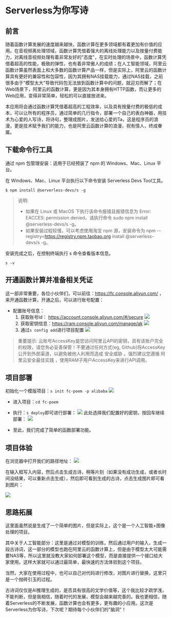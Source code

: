# Serverless为你写诗

## 前言

随着函数计算发展的速度越来越快，函数计算在更多领域都有着更加有价值的应用。在音视频离处理领域，函数计算凭借着强大的离线处理能力以及按量付费能力，对离线音视频处理有着非常友好的"态度"，在实时处理的场景中，函数计算凭借着超高的性能，极致的弹性，也有着非常傲人的成绩；在人工智能领域，阿里云函数计算虽然表面上和大多数的函数计算产品一样，但是实际上，阿里云的函数计算具有更好的兼容性和包容性，因为其拥有NAS挂载能力，通过NAS挂载，之前很多由于"模型太大"导致代码包无法放到函数计算中的问题，就迎刃而解了；在Web场景下，阿里云的函数计算，更是因为其本身拥有HTTP函数，而让更多的Web应用，变得非常简单，轻松的可以直接放进来。

本应用将会通过函数计算凭借着超高的工程效率，以及具有按量付费的极低的成本，可以让所有的程序员，通过简单的几行指令，部署一个自己的表白神器，用技术为心爱的人写诗，将诗句，整理成图片，发送给心爱的Ta，这是程序员的浪漫，更是技术赋予我们的能力，也是阿里云函数计算的浪漫，祝有情人，终成眷属。

## 下载命令行工具

通过 npm 包管理安装：适用于已经预装了 npm 的 Windows、Mac、Linux 平台。

在 Windows、Mac、Linux 平台执行以下命令安装 Serverless Devs Tool工具。

```
$ npm install @serverless-devs/s -g
```

> 说明:   
>  - 如果在 Linux 或 MacOS 下执行该命令报错且报错信息为 Error: EACCES: permission denied，请执行命令 sudo npm install @serverless-devs/s -g。   
>  - 如果安装过程较慢，可以考虑使用淘宝 npm 源，安装命令为 npm --registry=https://registry.npm.taobao.org install @serverless-devs/s -g。

安装完成之后，在控制终端执行 s 命令查看版本信息。

```
s -v
```


## 开通函数计算并准备相关凭证

这一部非常重要，各位小伙伴们，可以前往：https://fc.console.aliyun.com/ ，来开通函数计算，开通之后，可以进行账号配置：

- 配置账号信息：
    1. 获取账号Id： https://account.console.aliyun.com/#/secure
        ![](https://images.serverlessfans.com/s-tool/zh/start-1.jpg)
    2. 获取密钥信息：https://ram.console.aliyun.com/manage/ak
        ![](https://images.serverlessfans.com/s-tool/zh/start-2.jpg)
    3. 通过`s config add`进行项目配置
        ![](https://images.serverlessfans.com/s-tool/zh/start-3.jpg)

> 重要提示: 云账号AccessKey是您访问阿里云API的密钥，具有该账户完全的权限，请您务必妥善保管！不要通过任何方式(eg, Github)将AccessKey公开到外部渠道，以避免被他人利用而造成 安全威胁 。强烈建议您遵循 阿里云安全最佳实践 ，使用RAM子用户AccessKey来进行API调用。

## 项目部署

 初始化一个模版项目：`s init fc-poem -p alibaba`
    ![](http://activity.serverlessfans.com/auto_poem/imgs/auto_poen_01.jpg)

- 进入项目：`cd fc-poem`


- 执行：`s deploy`即可进行部署：
    ![](http://activity.serverlessfans.com/auto_poem/imgs/auto_poen_02.jpg)
    此处选择我们配置好的密钥，按回车继续部署：
    ![](http://activity.serverlessfans.com/auto_poem/imgs/auto_poen_03.jpg)
    
- 至此，我们完成了简单的函数部署功能。

## 项目体验

在浏览器中打开我们的路径地址：
![](http://activity.serverlessfans.com/auto_poem/imgs/auto_poen_04.jpg)

在输入框写入内容，然后点击生成古诗，稍等片刻（如果没有成功生成，或者长时间没结果，可以重新点击生成），然后即可看到生成的古诗，点击生成图片即可看到图片：

![](http://activity.serverlessfans.com/auto_poem/imgs/auto_poen_05.jpg)

## 思路拓展

这里面虽然说是生成了一个简单的图片，但是实际上，这个是一个人工智能+图像处理的项目。

其中关于人工智能部分：这里是通过对模型的训练，然后通过用户的输入，生成一段古诗词，这一部分的模型也跑在阿里云的函数计算上，但是由于模型太大可能需要NAS等，所以这里就没教大家如何部署这个模型，而是直接提供一个接口给大家使用。这样大家就可以通过最简单，最快速的方法体验到这个项目。

当然，大家在使用过程中，也可以自己对代码进行修改，对图片进行替换，这里只是一个抛砖引玉的过程。

古诗词仅仅是AI推理生成的，是否具有很高的文学价值等，这个我比较才疏学浅，不能判断，但是我相信，随着时代的发展，模型会越来越完善的。我也更相信，随着Serverless的不断发展，函数计算也会有更多，更有趣的小应用。这次是Serverless为你写诗，下次呢？期待每个小伙伴们的"脑洞"！


